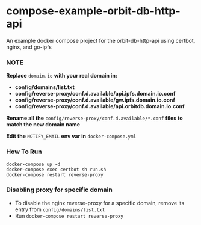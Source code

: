 # compose-example-orbit-db-http-api
An example docker compose project for the orbit-db-http-api using certbot, nginx, and go-ipfs

### **NOTE** ###

**Replace** `domain.io` **with your real domain in:**
 - **config/domains/list.txt**
 - **config/reverse-proxy/conf.d.available/api.ipfs.domain.io.conf**
 - **config/reverse-proxy/conf.d.available/gw.ipfs.domain.io.conf**
 - **config/reverse-proxy/conf.d.available/api.orbitdb.domain.io.conf**
 
 **Rename all the** `config/reverse-proxy/conf.d.available/*.conf` **files to match the new domain name**
 
 **Edit the** `NOTIFY_EMAIL` **env var in** `docker-compose.yml`

### How To Run ###

```
docker-compose up -d
docker-compose exec certbot sh run.sh
docker-compose restart reverse-proxy
```

### Disabling proxy for specific domain ###

 - To disable the nginx reverse-proxy for a specific domain, remove its entry from `config/domains/list.txt`
 - Run `docker-compose restart reverse-proxy`
